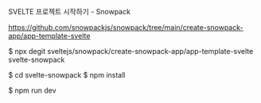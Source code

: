 SVELTE 프로젝트 시작하기 - Snowpack

https://github.com/snowpackjs/snowpack/tree/main/create-snowpack-app/app-template-svelte

$ npx degit sveltejs/snowpack/create-snowpack-app/app-template-svelte svelte-snowpack

$ cd svelte-snowpack
$ npm install

$ npm run dev
